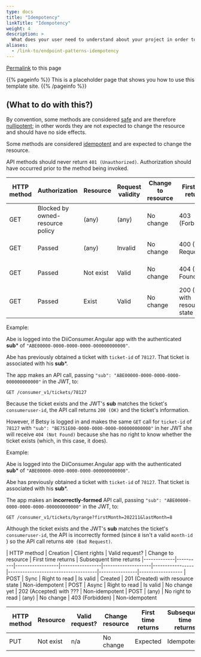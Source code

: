 ```yaml
---
type: docs
title: "Idempotency"
linkTitle: "Idempotency"
weight: 4
description: >
  What does your user need to understand about your project in order to use it - or potentially contribute to it? 
aliases:
  - /link-to/endpoint-patterns-idempotency
---
```

<p><a href="/link-to/endpoint-patterns-idempotency">Permalink</a> to this page</p>

{{% pageinfo %}}
This is a placeholder page that shows you how to use this template site.
{{% /pageinfo %}}

## (What to do with this?)
By convention, some methods are considered 
[safe](https://en.wikipedia.org/wiki/Hypertext_Transfer_Protocol#Safe_methods)
and are therefore
[nullipotent](https://en.wiktionary.org/wiki/nullipotent);
in other words they are not expected to change the resource and
should have no side effects.

Some methods are considered 
[idempotent](https://en.wikipedia.org/wiki/Idempotence#Computer_science_meaning)
and are expected to change the resource.

API methods should never return `401 (Unauthorized)`. Authorization should have occurred prior to the method being invoked.

| HTTP method | Authorization                    | Resource  | Request validity            | Change to resource | First time returns           | Subsequent time returns
|-------------|----------------------------------|-----------|-----------------------------|--------------------|------------------------------|---
| GET         | Blocked by owned-resource policy | (any)     | (any)                       | No change          | 403 (Forbidden)              | Same as first time (nullipotent)
| GET         | Passed                           | (any)     | Invalid                     | No change          | 400 (Bad Request)            | Same as first time (nullipotent)
| GET         | Passed                           | Not exist | Valid                       | No change          | 404 (Not Found)              | Same as first time (nullipotent)
| GET         | Passed                           | Exist     | Valid                       | No change          | 200 (OK) with resource state | Same as first time (nullipotent)

Example:

Abe is logged into the DiiConsumer.Angular app with the authenticated **sub*** of `"ABE00000-0000-0000-0000-000000000000"`.

Abe has previously obtained a ticket with `ticket-id` of `78127`. That ticket is associated with his **sub***.

The app makes an API call, passing `"sub": "ABE00000-0000-0000-0000-000000000000"` in the JWT, to:

    GET /consumer_v1/tickets/78127

Because the ticket exists and the JWT's **sub** matches the ticket's `consumeruser-id`,
the API call returns `200 (OK)` and the ticket's information.

However, if Betsy is logged in and makes the same `GET` call for `ticket-id` of `78127`
with `"sub": "BE751E00-0000-0000-0000-000000000000"` in her JWT 
she will receive `404 (Not Found)` because she has no right to know whether the ticket exists
(which, in this case, it does).

Example:

Abe is logged into the DiiConsumer.Angular app with the authenticated **sub*** of `"ABE00000-0000-0000-0000-000000000000"`.

Abe has previously obtained a ticket with `ticket-id` of `78127`. That ticket is associated with his **sub***.

The app makes an **incorrectly-formed** API call, passing `"sub": "ABE00000-0000-0000-0000-000000000000"` in the JWT, to:

    GET /consumer_v1/tickets/byrange?firstMonth=202211&lastMonth=8

Although the ticket exists and the JWT's **sub** matches the ticket's `consumeruser-id`,
the API is incorrectly formed (since `8` isn't a valid `month-id` )
so the API call returns `400 (Bad Request)`.

| HTTP method | Creation | Client rights    | Valid request?  | Change to resource | First time returns                  | Subsequent time returns
|-------------|----------|------------------|-----------------|--------------------|-----------------|-------------------------------------|----------------|------------------
| POST        | Sync     | Right to read    | Is valid        | Created            | 201 (Created) with resource state   | Non-idempotent
| POST        | Async    | Right to read    | Is valid        | No change yet      | 202 (Accepted) with ???             | Non-idempotent
| POST        | (any)    | No right to read | (any)           | No change          | 403 (Forbidden)                     | Non-idempotent

| HTTP method                  | Resource  | Valid request?  | Change resource | First time returns                  | Subsequent time returns
|------------------------------|-----------|-----------------|-----------------|-------------------------------------|---
| PUT                          | Not exist | n/a             | No change       | Expected                            | Idempotent
